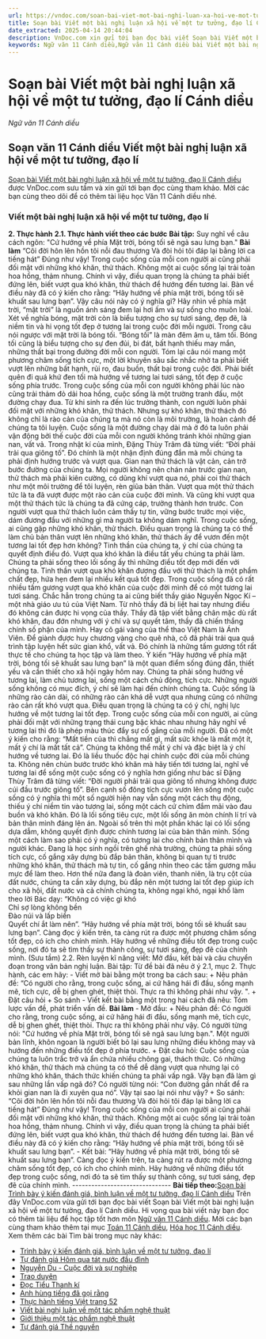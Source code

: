 ```yaml
---
url: https://vndoc.com/soan-bai-viet-mot-bai-nghi-luan-xa-hoi-ve-mot-tu-tuong-dao-li-canh-dieu-298331
title: Soạn bài Viết một bài nghị luận xã hội về một tư tưởng, đạo lí Cánh diều - Ngữ văn 11 Cánh diều - VnDoc.com
date_extracted: 2025-04-14 20:44:04
description: VnDoc.com xin gửi tới bạn đọc bài viết Soạn bài Viết một bài nghị luận xã hội về một tư tưởng, đạo lí Cánh diều. Mời các bạn cùng tham khảo chi tiết.
keywords: Ngữ văn 11 Cánh diều,Ngữ văn 11 Cánh diều bài Viết một bài nghị luận xã hội về một tư tưởng đạo lí,Soạn văn 11 Cánh diều,văn 11 Cánh diều,soạn văn 11,soạn bài 11 cánh diều,ngữ văn 11 cd,Soạn bài Viết một bài nghị luận xã hội về một tư tưởng đạo lí Cánh diều,Soạn bài Viết một bài nghị luận xã hội về một tư tưởng đạo lí,Soạn văn Viết một bài nghị luận xã hội về một tư tưởng đạo lí
---
```


# Soạn bài Viết một bài nghị luận xã hội về một tư tưởng, đạo lí Cánh diều
 _Ngữ văn 11 Cánh diều_
## Soạn văn 11 Cánh diều Viết một bài nghị luận xã hội về một tư tưởng, đạo lí
[Soạn bài Viết một bài nghị luận xã hội về một tư tưởng, đạo lí Cánh diều](<https://vndoc.com/soan-bai-viet-mot-bai-nghi-luan-xa-hoi-ve-mot-tu-tuong-dao-li-canh-dieu-298331>) được VnDoc.com sưu tầm và xin gửi tới bạn đọc cùng tham khảo. Mời các bạn cùng theo dõi để có thêm tài liệu học Văn 11 Cánh diều nhé.
### Viết một bài nghị luận xã hội về một tư tưởng, đạo lí
**2\. Thực hành**
**2.1. Thực hành viết theo các bước**
**Bài tập:** Suy nghĩ về câu cách ngôn: "Cứ hướng về phía Mặt trời, bóng tối sẽ ngả sau lưng bạn."
**Bài làm**
“Cõi đời hôn lên hồn tôi nỗi đau thương
Và đòi hỏi tôi đáp lại bằng lời ca tiếng hát”
Đúng như vậy\! Trong cuộc sống của mỗi con người ai cũng phải đối mặt với những khó khăn, thử thách. Không một ai cuộc sống lại trải toàn hoa hồng, thảm nhung. Chính vì vậy, điều quan trọng là chúng ta phải biết đứng lên, biết vượt qua khó khăn, thử thách để hướng đến tương lai. Bàn về điều này đã có ý kiến cho rằng: “Hãy hướng về phía mặt trời, bóng tối sẽ khuất sau lưng bạn”.
Vậy câu nói này có ý nghĩa gì? Hãy nhìn về phía mặt trời, “mặt trời” là nguồn ánh sáng đem lại hơi ấm và sự sống cho muôn loài. Xét về nghĩa bóng, mặt trời còn là biểu tượng cho sự tươi sáng, đẹp đẽ, là niềm tin và hi vọng tốt đẹp ở tương lai trong cuộc đời mỗi người. Trong câu nói ngược với mặt trời là bóng tối. “Bóng tối” là màn đêm âm u, tăm tối. Bóng tối cũng là biểu tượng cho sự đen đủi, bi đát, bất hạnh thiếu may mắn, những thất bại trong đường đời mỗi con người. Tóm lại câu nói mang một phương châm sống tích cực, một lời khuyên sâu sắc nhắc nhở ta phải biết vượt lên những bất hạnh, rủi ro, đau buồn, thất bại trong cuộc đời. Phải biết quên đi quá khứ đen tối mà hướng về tương lai tươi sáng, tốt đẹp ở cuộc sống phía trước.
Trong cuộc sống của mỗi con người không phải lúc nào cũng trải thảm đỏ dải hoa hồng, cuộc sống là một trường tranh đấu, một đường chạy đua. Từ khi sinh ra đến lúc trưởng thành, con người luôn phải đối mặt với những khó khăn, thử thách. Nhưng sự khó khăn, thử thách đó không chỉ là rào cản của chúng ta mà nó còn là môi trường, là hoàn cảnh để chúng ta tôi luyện. Cuộc sống là một đường chạy dài mà ở đó ta luôn phải vận động bởi thế cuộc đời của mỗi con người không tránh khỏi những gian nan, vất vả. Trong nhật kí của mình, Đặng Thùy Trâm đã từng viết: “Đời phải trải qua giông tố”. Đó chính là một nhận định đúng đắn mà mỗi chúng ta phải định hướng trước và vượt qua.
Gian nan thử thách là vật cản, cản trở bước đường của chúng ta. Mọi người không nên chán nản trước gian nan, thử thách mà phải kiên cường, có dũng khí vượt qua nó, phải coi thử thách như một môi trường để tôi luyện, rèn giũa bản thân. Vượt qua một thử thách tức là ta đã vượt được một rào cản của cuộc đời mình. Và cũng khi vượt qua một thử thách tức là chúng ta đã cứng cáp, trưởng thành hơn trước. Con người vượt qua thử thách luôn cảm thấy tự tin, vững bước trước mọi việc, dám đương đầu với những gì mà người ta không dám nghĩ.
Trong cuộc sống, ai cũng gặp những khó khăn, thử thách. Điều quan trọng là chúng ta có thể làm chủ bản thân vượt lên những khó khăn, thử thách ấy để vươn đến một tương lai tốt đẹp hơn không? Tinh thần của chúng ta, ý chí của chúng ta quyết định điều đó. Vượt qua khó khăn là điều tất yếu chúng ta phải làm. Chúng ta phải sống theo lối sống ấy thì những điều tốt đẹp mới đến với chúng ta. Tinh thần vượt qua khó khăn đương đầu với thử thách là một phẩm chất đẹp, hứa hẹn đem lại nhiều kết quả tốt đẹp.
Trong cuộc sống đã có rất nhiều tấm gương vượt qua khó khăn của cuộc đời mình để có một tương lai tươi sáng. Chắc hẳn trong chúng ta ai cũng biết thầy giáo Nguyễn Ngọc Kí – một nhà giáo ưu tú của Việt Nam. Từ nhỏ thầy đã bị liệt hai tay nhưng điều đó không cản được hi vọng của thầy. Thầy đã tập viết bằng chân mặc dù rất khó khăn, đau đớn nhưng với ý chí và sự quyết tâm, thầy đã chiến thắng chính số phận của mình. Hay cô gái vàng của thể thao Việt Nam là Ánh Viên. Để giành được huy chương vàng cho quê nhà, cô đã phải trải qua quá trình tập luyện hết sức gian khổ, vất vả. Đó chính là những tấm gương tốt rất thực tế cho chúng ta học tập và làm theo.
Ý kiến “Hãy hướng về phía mặt trời, bóng tối sẽ khuất sau lưng bạn” là một quan điểm sống đúng đắn, thiết yếu và cần thiết cho xã hội ngày hôm nay. Chúng ta phải sống hướng về tương lai, làm chủ tương lai, sống một cách chủ động, tích cực. Những người sống không có mục đích, ý chí sẽ làm hại đến chính chúng ta. Cuộc sống là những rào cản dài, có những rào cản khá dễ vượt qua nhưng cũng có những rào cản rất khó vượt qua. Điều quan trọng là chúng ta có ý chí, nghị lực hướng về một tương lai tốt đẹp. Trong cuộc sống của mỗi con người, ai cũng phải đối mặt với những trạng thái cung bậc khác nhau nhưng hãy nghĩ về tương lai thì đó là phép màu thúc đẩy sự cố gắng của mỗi người. Đã có một ý kiến cho rằng: “Mất tiền của thì chẳng mất gì, mất sức khỏe là mất một ít, mất ý chí là mất tất cả”. Chúng ta không thể mất ý chí và đặc biệt là ý chí hướng về tương lai. Đó là liều thuốc độc hại chính cuộc đời của mỗi chúng ta. Không nên chùn bước trước khó khăn mà hãy tiến tới tương lai, nghĩ về tương lai để sống một cuộc sống có ý nghĩa hơn giống như bác sĩ Đặng Thùy Trâm đã từng viết: “Đời người phải trải qua giông tố nhưng không được cúi đầu trước giông tố”.
Bên cạnh số đông tích cực vươn lên sống một cuộc sống có ý nghĩa thì một số người hiện nay vẫn sống một cách thụ động, thiếu ý chí niềm tin vào tương lai, sống một cách cứ chìm đắm mãi vào đau buồn và khó khăn. Đó là lối sống tiêu cực, một lối sống ăn mòn chính lí trí và bản thân mình đáng lên án. Ngoài số trên thì một phần khác lại có lối sống dựa dẫm, không quyết định được chính tương lai của bản thân mình. Sống một cách làm sao phải có ý nghĩa, có tương lai cho chính bản thân mình và người khác.
Đang là học sinh ngồi trên ghế nhà trường, chúng ta phải sống tích cực, cố gắng xây dựng bù đắp bản thân, không bi quan tự ti trước những khó khăn, thử thách mà tự tin, cố gắng nhìn theo các tấm gương mẫu mực để làm theo. Hơn thế nữa đang là đoàn viên, thanh niên, là trụ cột của đất nước, chúng ta cần xây dựng, bù đắp nên một tương lai tốt đẹp giúp ích cho xã hội, đất nước và cả chính chúng ta, không ngại khó, ngại khổ làm theo lời Bác dạy:
“Không có việc gì khó  
Chỉ sợ lòng không bền  
Đào núi và lấp biển  
Quyết chí ắt làm nên”.
“Hãy hướng về phía mặt trời, bóng tối sẽ khuất sau lưng bạn”. Càng đọc ý kiến trên, ta càng rút ra được một phương châm sống tốt đẹp, có ích cho chính mình. Hãy hướng về những điều tốt đẹp trong cuộc sống, nơi đó ta sẽ tìm thấy sự thành công, sự tươi sáng, đẹp đẽ của chính mình.
\(Sưu tầm\)
2.2. Rèn luyện kĩ năng viết: Mở đầu, kết bài và câu chuyển đoạn trong văn bản nghị luận.
Bài tập: Từ đề bài đã nêu ở ý 2.1, mục 2. Thực hành, các em hãy:
\- Viết mở bài bằng một trong ba cách sau:
\+ Nêu phản đề: “Có người cho rằng, trong cuộc sống, ai cứ hăng hái đi đầu, sống mạnh mẽ, tích cực, dễ bị ghen ghét, thiệt thòi. Thực ra thì không phải như vậy. ".
\+ Đặt câu hỏi
\+ So sánh
\- Viết kết bài bằng một trong hai cách đã nêu: Tóm lược vấn đề, phát triển vấn đề.
**Bài làm**
\- Mở đầu:
\+ Nêu phản đề: Có người cho rằng, trong cuộc sống, ai cứ hăng hái đi đầu, sống mạnh mẽ, tích cực, dễ bị ghen ghét, thiệt thòi. Thực ra thì không phải như vậy. Có người từng nói: "Cứ hướng về phía Mặt trời, bóng tối sẽ ngả sau lưng bạn.". Một người bản lĩnh, khôn ngoan là người biết bỏ lại sau lưng những điều không may và hướng đến những điều tốt đẹp ở phía trước.
\+ Đặt câu hỏi: Cuộc sống của chúng ta luôn trắc trở và ẩn chứa nhiều chông gai, thách thức. Có những khó khăn, thử thách mà chúng ta có thể dễ dàng vượt qua nhưng lại có những khó khăn, thách thức khiến chúng ta phải vấp ngã. Vậy bạn đã làm gì sau những lần vấp ngã đó? Có người từng nói: “Con đường gần nhất để ra khỏi gian nan là đi xuyên qua nó”. Vậy tại sao lại nói như vậy?
\+ So sánh:
“Cõi đời hôn lên hồn tôi nỗi đau thương
Và đòi hỏi tôi đáp lại bằng lời ca tiếng hát”
Đúng như vậy\! Trong cuộc sống của mỗi con người ai cũng phải đối mặt với những khó khăn, thử thách. Không một ai cuộc sống lại trải toàn hoa hồng, thảm nhung. Chính vì vậy, điều quan trọng là chúng ta phải biết đứng lên, biết vượt qua khó khăn, thử thách để hướng đến tương lai. Bàn về điều này đã có ý kiến cho rằng: “Hãy hướng về phía mặt trời, bóng tối sẽ khuất sau lưng bạn”.
\- Kết bài:
“Hãy hướng về phía mặt trời, bóng tối sẽ khuất sau lưng bạn”. Càng đọc ý kiến trên, ta càng rút ra được một phương châm sống tốt đẹp, có ích cho chính mình. Hãy hướng về những điều tốt đẹp trong cuộc sống, nơi đó ta sẽ tìm thấy sự thành công, sự tươi sáng, đẹp đẽ của chính mình.
\-------------------------------
**Bài tiếp theo:**[Soạn bài Trình bày ý kiến đánh giá, bình luận về một tư tưởng, đạo lí Cánh diều](<https://vndoc.com/soan-bai-trinh-bay-y-kien-danh-gia-binh-luan-ve-mot-tu-tuong-dao-li-canh-dieu-298334>)
Trên đây VnDoc.com vừa gửi tới bạn đọc bài viết Soạn bài Viết một bài nghị luận xã hội về một tư tưởng, đạo lí Cánh diều. Hi vọng qua bài viết này bạn đọc có thêm tài liệu để học tập tốt hơn môn [Ngữ văn 11 Cánh diều](<https://vndoc.com/ngu-van-11-canh-dieu>). Mời các bạn cùng tham khảo thêm tại mục [Toán 11 Cánh diều](<https://vndoc.com/toan-11-canh-dieu>), [Hóa học 11 Cánh diều](<https://vndoc.com/hoa-hoc-11-canh-dieu>).
Xem thêm các bài Tìm bài trong mục này khác:
  * [Trình bày ý kiến đánh giá, bình luận về một tư tưởng, đạo lí](</soan-bai-trinh-bay-y-kien-danh-gia-binh-luan-ve-mot-tu-tuong-dao-li-canh-dieu-298334>)
  * [Tự đánh giá Hôm qua tát nước đầu đình](</soan-bai-tu-danh-gia-hom-qua-tat-nuoc-dau-dinh-canh-dieu-298340>)
  * [Nguyễn Du - Cuộc đời và sự nghiệp](</soan-bai-nguyen-du-cuoc-doi-va-su-nghiep-canh-dieu-298343>)
  * [Trao duyên](</soan-bai-trao-duyen-canh-dieu-298345>)
  * [Đọc Tiểu Thanh kí](</soan-bai-doc-tieu-thanh-ki-canh-dieu-298349>)
  * [Anh hùng tiếng đã gọi rằng](</soan-bai-anh-hung-tieng-da-goi-rang-canh-dieu-298354>)
  * [Thực hành tiếng Việt trang 52](</soan-bai-thuc-hanh-tieng-viet-trang-52-canh-dieu-298357>)
  * [Viết bài nghị luận về một tác phẩm nghệ thuật](</soan-bai-viet-bai-nghi-luan-ve-mot-tac-pham-nghe-thuat-canh-dieu-298359>)
  * [Giới thiệu một tác phẩm nghệ thuật](</soan-bai-gioi-thieu-mot-tac-pham-nghe-thuat-canh-dieu-298361>)
  * [Tự đánh giá Thề nguyền](</soan-bai-tu-danh-gia-the-nguyen-canh-dieu-298365>)

